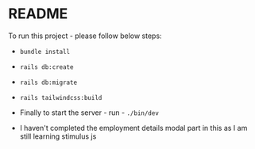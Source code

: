 # README

To run this project - please follow below steps:

* `bundle install`

* `rails db:create`

* `rails db:migrate`

* `rails tailwindcss:build`

* Finally to start the server - run - `./bin/dev`


* I haven't completed the employment details modal part in this as I am still learning stimulus js
